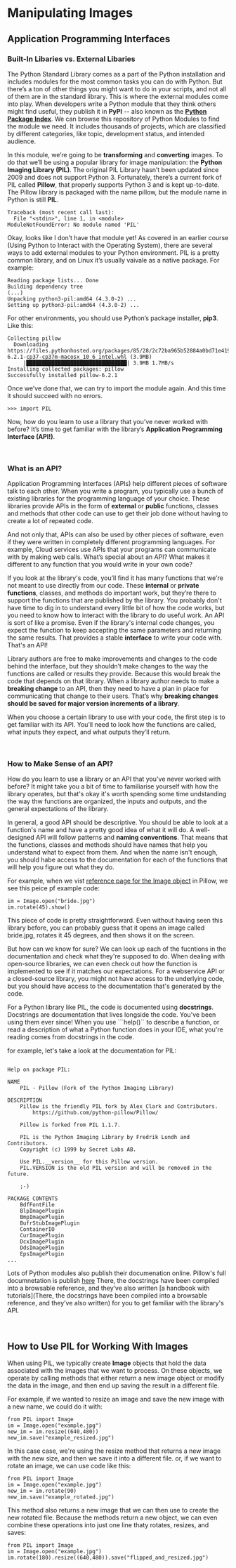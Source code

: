 # Manipulating Images 

## Application Programming Interfaces

### Built-In Libaries vs. External Libaries 

The Python Standard Library comes as a part of the Python installation and includes modules for the most common tasks you can do with Python. But there’s a ton of other things you might want to do in your scripts, and not all of them are in the standard library. This is where the external modules come into play. When developers write a Python module that they think others might find useful, they publish it in **PyPI** -- also known as the [**Python Package Index**](https://pypi.org/). We can browse this repository of Python Modules to find the module we need. It includes thousands of projects, which are classified by different categories, like topic, development status, and intended audience. 

In this module, we’re going to be **transforming** and **converting** images. To do that we’ll be using a popular library for image manipulation: the **Python Imaging Library (PIL)**. The original PIL Library hasn’t been updated since 2009 and does not support Python 3. Fortunately, there’s a current fork of PIL called **Pillow**, that properly supports Python 3 and is kept up-to-date. The Pillow library is packaged with the name pillow, but the module name in Python is still **PIL**.

```>>> import PIL
Traceback (most recent call last):
  File "<stdin>", line 1, in <module>
ModuleNotFoundError: No module named 'PIL'
```
Okay, looks like I don’t have that module yet! As covered in an earlier course (Using Python to Interact with the Operating System), there are several ways to add external modules to your Python environment. PIL is a pretty common library, and on Linux it’s usually vaivale as a native package. For example:

```user@ubuntu:~$ sudo apt install python3-pil
Reading package lists... Done
Building dependency tree     
(...)
Unpacking python3-pil:amd64 (4.3.0-2) ...
Setting up python3-pil:amd64 (4.3.0-2) ...
```

For other environments, you should use Python’s package installer, **pip3**. Like this:

```$ pip3 install pillow
Collecting pillow
  Downloading https://files.pythonhosted.org/packages/85/28/2c72ba965b52884a0bd71e419761fc162763dc2e5d9bec2f3b1949f7272a/Pillow-6.2.1-cp37-cp37m-macosx_10_6_intel.whl (3.9MB)
     |████████████████████████████████| 3.9MB 1.7MB/s
Installing collected packages: pillow
Successfully installed pillow-6.2.1
```
Once we’ve done that, we can try to import the module again. And this time it should succeed with no errors. 

```
>>> import PIL
```

Now, how do you learn to use a library that you’ve never worked with before? It’s time to get familiar with the library’s **Application Programming Interface (API!)**.

<br />

### What is an API?

Application Programming Interfaces (APIs) help different pieces of software talk to each other. When you write a program, you typically use a bunch of existing libraries for the programming language of your choice. These libraries provide APIs in the form of **external** or **public** functions, classes and methods that other code can use to get their job done without having to create a lot of repeated code. 

And not only that, APIs can also be used by other pieces of software, even if they were written in completely different programming languages. For example, Cloud services use APIs that your programs can communicate with by making web calls. What’s special about an API? What makes it different to any function that you would write in your own code? 

If you look at the library's code, you’ll find it has many functions that we're not meant to use directly from our code. These **internal** or **private functions**, classes, and methods do important work, but they’re there to support the functions that are published by the library. You probably don't have time to dig in to understand every little bit of how the code works, but you need to know how to interact with the library to do useful work. An API is sort of like a promise. Even if the library's internal code changes, you expect the function to keep accepting the same parameters and returning the same results. That provides a stable **interface** to write your code with. That's an API!

Library authors are free to make improvements and changes to the code behind the interface, but they shouldn’t make changes to the way the functions are called or results they provide. Because this would break the code that depends on that library. When a library author needs to make a **breaking change** to an API, then they need to have a plan in place for communicating that change to their users. That’s why **breaking changes should be saved for major version increments of a library**. 

When you choose a certain library to use with your code, the first step is to get familiar with its API. You’ll need to look how the functions are called, what inputs they expect, and what outputs they’ll return.

<br />

### How to Make Sense of an API? 

How do you learn to use a library or an API that you've never worked with before? It might take you a bit of time to familiarise yourself with how the library operates, but that's okay it's worth spending some time undstanding the way thw functions are organized, the inputs and outputs, and the general expectations of the library. 

In general, a good API should be descriptive. You should be able to look at a function's name and have a pretty good idea of what it will do. A well-designed API will follow patterns and **naming conventions**. That means that the functions, classes and methods should have names that help you understand what to expect from them. And when the name isn't enough, you should habe access to the documentation for each of the functions that will help you figure out what they do. 

For example, when we vist [reference page for the Image object](https://pillow.readthedocs.io/en/stable/reference/Image.html) in Pillow, we see this peice pf example code:

```from PIL import Image
im = Image.open("bride.jpg")
im.rotate(45).show()
```
This piece of code is pretty straightforward. Even without having seen this library before, you can probably guess that it opens an image called bride.jpg, rotates it 45 degrees, and then shows it on the screen. 

But how can we know for sure? We can look up each of the fucntions in the documentation and check what they're supposed to do. When dealing with open-source libraries, we can even check out how the function is implemented to see if it matches our expectations. For a webservice API or a closed-source library, you might not have access to the underlying code, but you should have access to the documentation that's generated by the code. 

For a Python library like PIL, the code is documented using **docstrings**. Docstrings are documentation that lives longside the code. You've been using them ever since! When you use ```help()`` to describe a function, or read a description of what a Python function does in your IDE, what you're reading comes from docstrings in the code. 

for example, let's take a look at the documentation for PIL:

```>>> help(PIL)

Help on package PIL:

NAME
    PIL - Pillow (Fork of the Python Imaging Library)

DESCRIPTION
    Pillow is the friendly PIL fork by Alex Clark and Contributors.
        https://github.com/python-pillow/Pillow/

    Pillow is forked from PIL 1.1.7.

    PIL is the Python Imaging Library by Fredrik Lundh and Contributors.
    Copyright (c) 1999 by Secret Labs AB.

    Use PIL.__version__ for this Pillow version.
    PIL.VERSION is the old PIL version and will be removed in the future.

    ;-)

PACKAGE CONTENTS
    BdfFontFile
    BlpImagePlugin
    BmpImagePlugin
    BufrStubImagePlugin
    ContainerIO
    CurImagePlugin
    DcxImagePlugin
    DdsImagePlugin
    EpsImagePlugin
...
```

Lots of Python modules also publish their documenation online. Pillow's full documnetation is publish [here](https://pillow.readthedocs.io/en/stable/) There, the docstrings have been compiled into a browsable reference, and they’ve also written [a handbook with tutorials](There, the docstrings have been compiled into a browsable reference, and they’ve also written) for you to get familiar with the library's API.

<br />

## How to Use PIL for Working With Images 

When using PIL, we typically create **Image** objects that hold the data associated with the images that we want to process. On these objects, we operate by calling methods that either return a new image object or modify the data in the image, and then end up saving the result in a different file. 

For example, if we wanted to resize an image and save the new image with a new name, we could do it with: 

```
from PIL import Image
im = Image.open("example.jpg")
new_im = im.resize((640,480))
new_im.save("example_resized.jpg")
```

In this case case, we're using the resize method that returns a new image with the new size, and then we save it into a different file. or, if we want to rotate an image, we can use code like this: 

```
from PIL import Image
im = Image.open("example.jpg")
new_im = im.rotate(90)
new_im.save("example_rotated.jpg")
```

This method also returns a new image that we can then use to create the new rotated file. Because the methods return a new object, we can even combine these operations into just one line thaty rotates, resizes, and saves: 

```
from PIL import Image
im = Image.open("example.jpg")
im.rotate(180).resize((640,480)).save("flipped_and_resized.jpg")
```